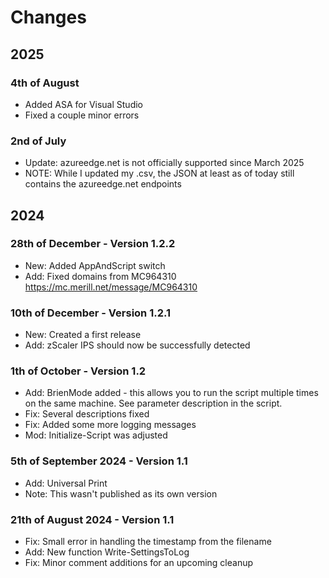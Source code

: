 # Changes

## 2025

### 4th of August

- Added ASA for Visual Studio
- Fixed a couple minor errors

### 2nd of July

- Update: azureedge.net is not officially supported since March 2025
- NOTE: While I updated my .csv, the JSON at least as of today still contains the azureedge.net endpoints

## 2024

### 28th of December - Version 1.2.2

- New: Added AppAndScript switch
- Add: Fixed domains from MC964310 <https://mc.merill.net/message/MC964310>

### 10th of December - Version 1.2.1

- New: Created a first release
- Add: zScaler IPS should now be successfully detected

### 1th of October - Version 1.2

- Add: BrienMode added - this allows you to run the script multiple times on the same machine. See parameter description in the script.
- Fix: Several descriptions fixed
- Fix: Added some more logging messages
- Mod: Initialize-Script was adjusted

### 5th of September 2024 - Version 1.1

- Add: Universal Print
- Note: This wasn't published as its own version

### 21th of August 2024 - Version 1.1

- Fix: Small error in handling the timestamp from the filename
- Add: New function Write-SettingsToLog
- Fix: Minor comment additions for an upcoming cleanup
